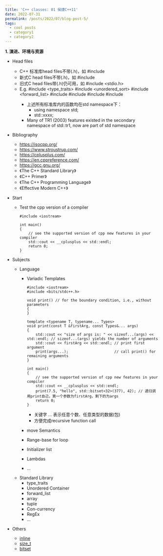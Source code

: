```yaml
---
title: 'C++ classes: 01 侯捷C++11'
date: 2022-07-31
permalink: /posts/2022/07/blog-post-5/
tags:
  - cool posts
  - category1
  - category2
---
```


<b>1. 演进、环境与资源</b>

* Head files
  * C++ 标准库head files不带(.h)，如 #include <vector>
  * 新式C head files不带(.h)，如 #include <cstdio>
  * 旧式C head files带(.h)仍可用，如 #include <stdio.h>
  * E.g.
    #include <type_traits>
    #include <unordered_sort>
    #include <forward_list>
    #include <array>
    #include <truple>
    #include <regex>
    #include <thread>
    * 上述所有标准库内的函数均在std namespace下：
      * using namespace std;
      * std::xxxx;
    * Many of TR1 (2003) features existed in the secondary namespace of std::tr1, now are part of std namespace
* Bibliography
  * https://isocpp.org/
  * https://www.stroustrup.com/
  * https://cplusplus.com/
  * https://en.cppreference.com/
  * https://gcc.gnu.org/
  * 《The C++ Standard Library》
  * 《C++ Primer》
  * 《The C++ Programming Language》
  * 《Effective Modern C++》
* Start
  * Test the cpp version of a compiler

        #include <iostream>

        int main()
        {
            // see the supported version of cpp new features in your compiler
            std::cout << __cplusplus << std::endl;
            return 0;
        }
* Subjects
  * Language
    * Variadic Templates

          #include <iostream>
          #include <bits/stdc++.h>

          void print() // for the boundary condition, i.e., without parameters
          {
          }

          template <typename T, typename... Types>
          void print(const T &firstArg, const Types&... args)
          {
              std::cout << "size of args is: " << sizeof...(args) << std::endl; // sizeof...(args) yields the number of arguments
              std::cout << firstArg << std::endl; // print first argument
              print(args...);                     // call print() for remaining arguments
          }

          int main()
          {
              // see the supported version of cpp new features in your compiler
              std::cout << __cplusplus << std::endl;
              print(7.5, "hello", std::bitset<32>(377), 42); // 递归调用print自己，第一个参数为firstArg，剩下的为args
              return 0;
          }
      * 关键字 ... 表示任意个数、任意类型的数据(包)
      * 方便完成recursive function call

    * move Semantics
    * Range-base for loop
    * Initializer list
    * Lambdas
    * ...
  * Standard Library
    * type_traits
    * Unordered Container
    * forward_list
    * array
    * tuple
    * Con-currency
    * RegEx
    * ...

* Others
  * [inline](https://wenku.baidu.com/view/27bd33107fd184254b35eefdc8d376eeaeaa1799.html)
  * [size_t](https://blog.csdn.net/fuxiaoxiaoyue/article/details/82747332)
  * [bitset](https://blog.csdn.net/qq_44872284/article/details/116741628  )